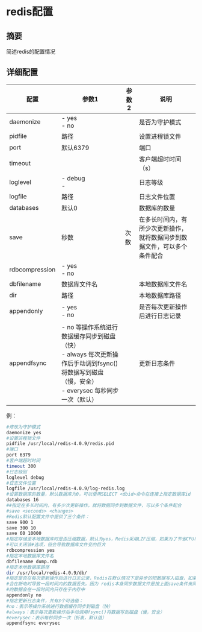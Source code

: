 # redis配置



## 摘要

简述redis的配置情况



## 详细配置

| 配置           | 参数1                                                        | 参数2 | 说明                                                         |
| -------------- | ------------------------------------------------------------ | ----- | ------------------------------------------------------------ |
| daemonize      | - yes<br>- no                                                |       | 是否为守护模式                                               |
| pidfile        | 路径                                                         |       | 设置进程锁文件                                               |
| port           | 默认6379                                                     |       | 端口                                                         |
| timeout        |                                                              |       | 客户端超时时间（s）                                          |
| loglevel       | - debug<br>-                                                 |       | 日志等级                                                     |
| logfile        | 路径                                                         |       | 日志文件位置                                                 |
| databases      | 默认0                                                        |       | 数据库的数量                                                 |
| save           | 秒数                                                         | 次数  | 在多长时间内，有所少次更新操作，就将数据同步到数据文件，可以多个条件配合 |
| rdbcompression | - yes<br>- no                                                |       |                                                              |
| dbfilename     | 数据库文件名                                                 |       | 本地数据库文件名                                             |
| dir            | 路径                                                         |       | 本地数据库路径                                               |
| appendonly     | - yes<br>- no                                                |       | 是否每次更新操作后进行日志记录                               |
| appendfsync    | - no 等操作系统进行数据缓存同步到磁盘（快）<br>- always 每次更新操作后手动调到fsync()将数据写到磁盘（慢，安全）<br>- everysec 每秒同步一次（默认） |       | 更新日志条件                                                 |

例：

```sh
#修改为守护模式
daemonize yes
#设置进程锁文件
pidfile /usr/local/redis-4.0.9/redis.pid
#端口
port 6379
#客户端超时时间
timeout 300
#日志级别
loglevel debug
#日志文件位置
logfile /usr/local/redis-4.0.9/log-redis.log
#设置数据库的数量，默认数据库为0，可以使用SELECT <dbid>命令在连接上指定数据库id
databases 16
##指定在多长时间内，有多少次更新操作，就将数据同步到数据文件，可以多个条件配合
#save <seconds> <changes>
#Redis默认配置文件中提供了三个条件：
save 900 1
save 300 10
save 60 10000
#指定存储至本地数据库时是否压缩数据，默认为yes，Redis采用LZF压缩，如果为了节省CPU时间，
#可以关闭该#选项，但会导致数据库文件变的巨大
rdbcompression yes
#指定本地数据库文件名
dbfilename dump.rdb
#指定本地数据库路径
dir /usr/local/redis-4.0.9/db/
#指定是否在每次更新操作后进行日志记录，Redis在默认情况下是异步的把数据写入磁盘，如果不开启，可能
#会在断电时导致一段时间内的数据丢失。因为 redis本身同步数据文件是按上面save条件来同步的，所以有
#的数据会在一段时间内只存在于内存中
appendonly no
#指定更新日志条件，共有3个可选值：
#no：表示等操作系统进行数据缓存同步到磁盘（快）
#always：表示每次更新操作后手动调用fsync()将数据写到磁盘（慢，安全）
#everysec：表示每秒同步一次（折衷，默认值）
appendfsync everysec
```

